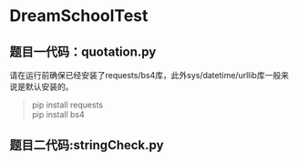 # DreamSchoolTest

## 题目一代码：quotation.py
请在运行前确保已经安装了requests/bs4库，此外sys/datetime/urllib库一般来说是默认安装的。
>pip install requests \
>pip install bs4

## 题目二代码:stringCheck.py
